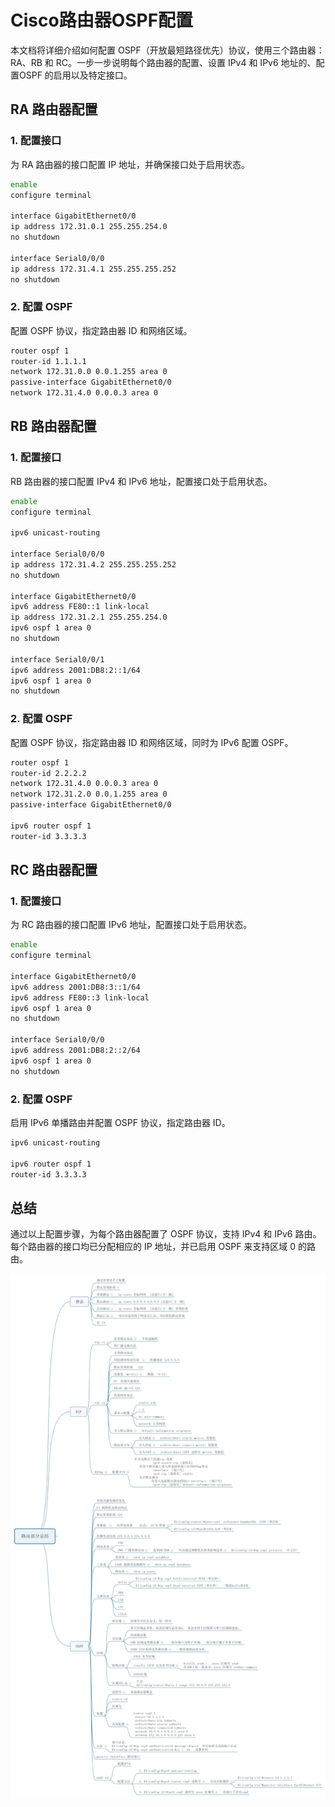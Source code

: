 # Cisco路由器OSPF配置

本文档将详细介绍如何配置 OSPF（开放最短路径优先）协议，使用三个路由器：RA、RB 和 RC。一步一步说明每个路由器的配置、设置 IPv4 和 IPv6 地址的、配置OSPF 的启用以及特定接口。

## RA 路由器配置

### 1. 配置接口

为 RA 路由器的接口配置 IP 地址，并确保接口处于启用状态。

```bash
enable
configure terminal

interface GigabitEthernet0/0
ip address 172.31.0.1 255.255.254.0
no shutdown

interface Serial0/0/0
ip address 172.31.4.1 255.255.255.252
no shutdown
```

### 2. 配置 OSPF

配置 OSPF 协议，指定路由器 ID 和网络区域。

```bash
router ospf 1
router-id 1.1.1.1
network 172.31.0.0 0.0.1.255 area 0
passive-interface GigabitEthernet0/0
network 172.31.4.0 0.0.0.3 area 0
```

## RB 路由器配置

### 1. 配置接口

RB 路由器的接口配置 IPv4 和 IPv6 地址，配置接口处于启用状态。

```bash
enable
configure terminal

ipv6 unicast-routing

interface Serial0/0/0
ip address 172.31.4.2 255.255.255.252
no shutdown

interface GigabitEthernet0/0
ipv6 address FE80::1 link-local
ip address 172.31.2.1 255.255.254.0
ipv6 ospf 1 area 0
no shutdown

interface Serial0/0/1
ipv6 address 2001:DB8:2::1/64
ipv6 ospf 1 area 0
no shutdown
```

### 2. 配置 OSPF

配置 OSPF 协议，指定路由器 ID 和网络区域，同时为 IPv6 配置 OSPF。

```bash
router ospf 1
router-id 2.2.2.2
network 172.31.4.0 0.0.0.3 area 0
network 172.31.2.0 0.0.1.255 area 0
passive-interface GigabitEthernet0/0

ipv6 router ospf 1
router-id 3.3.3.3
```

## RC 路由器配置

### 1. 配置接口

为 RC 路由器的接口配置 IPv6 地址，配置接口处于启用状态。

```bash
enable
configure terminal

interface GigabitEthernet0/0
ipv6 address 2001:DB8:3::1/64
ipv6 address FE80::3 link-local
ipv6 ospf 1 area 0
no shutdown

interface Serial0/0/0
ipv6 address 2001:DB8:2::2/64
ipv6 ospf 1 area 0
no shutdown
```

### 2. 配置 OSPF

启用 IPv6 单播路由并配置 OSPF 协议，指定路由器 ID。

```bash
ipv6 unicast-routing

ipv6 router ospf 1
router-id 3.3.3.3
```

## 总结

通过以上配置步骤，为每个路由器配置了 OSPF 协议，支持 IPv4 和 IPv6 路由。每个路由器的接口均已分配相应的 IP 地址，并已启用 OSPF 来支持区域 0 的路由。



![ba4b930c7b0175e117286a93e790d73a](Cisco路由器OSPF配置.assets/ba4b930c7b0175e117286a93e790d73a.png)